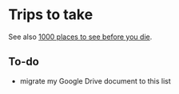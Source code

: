 # Trips to take

See also [1000 places to see before you die](http://1000places.com/).

## To-do

* migrate my Google Drive document to this list
